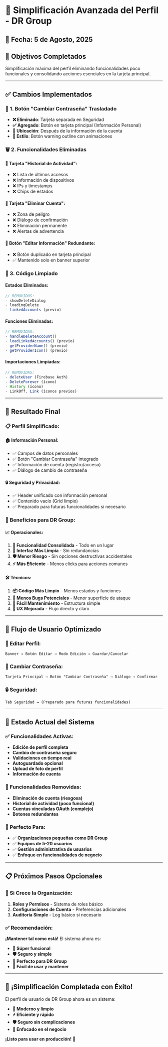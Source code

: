 # 🎯 Simplificación Avanzada del Perfil - DR Group

## 📅 Fecha: 5 de Agosto, 2025

## 🚀 **Objetivos Completados**
Simplificación máxima del perfil eliminando funcionalidades poco funcionales y consolidando acciones esenciales en la tarjeta principal.

---

## ✅ **Cambios Implementados**

### **🔧 1. Botón "Cambiar Contraseña" Trasladado**
- **❌ Eliminado**: Tarjeta separada en Seguridad
- **✅ Agregado**: Botón en tarjeta principal (Información Personal)
- **🎨 Ubicación**: Después de la información de la cuenta
- **🔑 Estilo**: Botón warning outline con animaciones

### **🗑️ 2. Funcionalidades Eliminadas**

#### **🚫 Tarjeta "Historial de Actividad":**
- ❌ Lista de últimos accesos
- ❌ Información de dispositivos
- ❌ IPs y timestamps
- ❌ Chips de estados

#### **🚫 Tarjeta "Eliminar Cuenta":**
- ❌ Zona de peligro
- ❌ Diálogo de confirmación
- ❌ Eliminación permanente
- ❌ Alertas de advertencia

#### **🚫 Botón "Editar Información" Redundante:**
- ❌ Botón duplicado en tarjeta principal
- ✅ Mantenido solo en banner superior

### **🧹 3. Código Limpiado**

#### **Estados Eliminados:**
```javascript
// REMOVIDOS:
- showDeleteDialog
- loadingDelete
- linkedAccounts (previo)
```

#### **Funciones Eliminadas:**
```javascript
// REMOVIDAS:
- handleDeleteAccount()
- loadLinkedAccounts() (previo)
- getProviderName() (previo)
- getProviderIcon() (previo)
```

#### **Importaciones Limpiadas:**
```javascript
// REMOVIDAS:
- deleteUser (Firebase Auth)
- DeleteForever (ícono)
- History (ícono)
- LinkOff, Link (íconos previos)
```

---

## 🎯 **Resultado Final**

### **📋 Perfil Simplificado:**

#### **🏠 Información Personal:**
- ✅ Campos de datos personales
- ✅ Botón "Cambiar Contraseña" integrado
- ✅ Información de cuenta (registro/acceso)
- ✅ Diálogo de cambio de contraseña

#### **🔒 Seguridad y Privacidad:**
- ✅ Header unificado con información personal
- ✅ Contenido vacío (Grid limpio)
- ✅ Preparado para futuras funcionalidades si necesario

### **💼 Beneficios para DR Group:**

#### **📈 Operacionales:**
1. **🎯 Funcionalidad Consolidada** - Todo en un lugar
2. **🚀 Interfaz Más Limpia** - Sin redundancias
3. **🛡️ Menor Riesgo** - Sin opciones destructivas accidentales
4. **⚡ Más Eficiente** - Menos clicks para acciones comunes

#### **🛠️ Técnicos:**
1. **📦 Código Más Limpio** - Menos estados y funciones
2. **🐛 Menos Bugs Potenciales** - Menor superficie de ataque
3. **🔧 Fácil Mantenimiento** - Estructura simple
4. **📱 UX Mejorada** - Flujo directo y claro

---

## 🔄 **Flujo de Usuario Optimizado**

### **📝 Editar Perfil:**
```
Banner → Botón Editar → Modo Edición → Guardar/Cancelar
```

### **🔑 Cambiar Contraseña:**
```
Tarjeta Principal → Botón "Cambiar Contraseña" → Diálogo → Confirmar
```

### **🔒 Seguridad:**
```
Tab Seguridad → (Preparado para futuras funcionalidades)
```

---

## 🎉 **Estado Actual del Sistema**

### **✅ Funcionalidades Activas:**
- **Edición de perfil completa**
- **Cambio de contraseña seguro**
- **Validaciones en tiempo real**
- **Autoguardado opcional**
- **Upload de foto de perfil**
- **Información de cuenta**

### **🚫 Funcionalidades Removidas:**
- **Eliminación de cuenta (riesgosa)**
- **Historial de actividad (poco funcional)**
- **Cuentas vinculadas OAuth (complejo)**
- **Botones redundantes**

### **🎯 Perfecto Para:**
- ✅ **Organizaciones pequeñas como DR Group**
- ✅ **Equipos de 5-20 usuarios**
- ✅ **Gestión administrativa de usuarios**
- ✅ **Enfoque en funcionalidades de negocio**

---

## 📋 **Próximos Pasos Opcionales**

### **🔮 Si Crece la Organización:**
1. **Roles y Permisos** - Sistema de roles básico
2. **Configuraciones de Cuenta** - Preferencias adicionales
3. **Auditoría Simple** - Log básico si necesario

### **✅ Recomendación:**
**¡Mantener tal como está!** El sistema ahora es:
- **🎯 Súper funcional**
- **🛡️ Seguro y simple**
- **💼 Perfecto para DR Group**
- **🚀 Fácil de usar y mantener**

---

## 🎉 **¡Simplificación Completada con Éxito!**

El perfil de usuario de DR Group ahora es un sistema:
- **📱 Moderno y limpio**
- **⚡ Eficiente y rápido**
- **🛡️ Seguro sin complicaciones**
- **💼 Enfocado en el negocio**

**¡Listo para usar en producción!** 🚀

